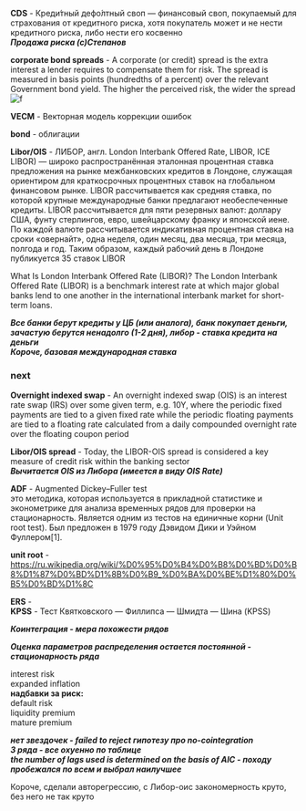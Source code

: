 **CDS** - Креди́тный дефо́лтный своп — финансовый своп,
 покупаемый для страхования от кредитного риска,
  хотя покупатель может и не нести кредитного риска,
   либо нести его косвенно  
  ***Продажа риска (с)Степанов***

**corporate bond spreads** - A corporate (or credit) spread is the extra interest a lender requires to compensate them for risk. The spread is measured in basis points (hundredths of a percent) over the relevant Government bond yield. The higher the perceived risk, the wider the spread  
![f](https://sun9-76.userapi.com/impg/ud-9E_m6I97FgkgYogjryzV0sMok5APM4524Jg/GFyXF-lSJeo.jpg?size=643x130&quality=96&sign=e69301f86c2d9b03a0a1d6db344bbf7c&type=album)

**VECM** - Векторная модель коррекции ошибок  
  
**bond** - облигации  
    
**Libor/OIS** - ЛИ́БОР, англ. London Interbank Offered Rate, LIBOR, ICE LIBOR) — широко распространённая эталонная процентная ставка предложения на рынке межбанковских кредитов в Лондоне, служащая ориентиром для краткосрочных процентных ставок на глобальном финансовом рынке. LIBOR рассчитывается как средняя ставка, по которой крупные международные банки предлагают необеспеченные кредиты. LIBOR рассчитывается для пяти резервных валют: доллару США, фунту стерлингов, евро, швейцарскому франку и японской иене. По каждой валюте рассчитывается индикативная процентная ставка на сроки «овернайт», одна неделя, один месяц, два месяца, три месяца, полгода и год. Таким образом, каждый рабочий день в Лондоне публикуется 35 ставок LIBOR  

What Is London Interbank Offered Rate (LIBOR)?
The London Interbank Offered Rate (LIBOR) is a benchmark interest rate at which major global banks lend to one another in the international interbank market for short-term loans.  

***Все банки берут кредиты у ЦБ (или аналога), банк покупает деньги, зачастую берутся ненадолго (1-2 дня), либор - ставка кредита на деньги    
Короче, базовая международная ставка***
### next
**Overnight indexed swap**  - An overnight indexed swap (OIS) is an interest rate swap (IRS) over some given term, e.g. 10Y, where the periodic fixed payments are tied to a given fixed rate while the periodic floating payments are tied to a floating rate calculated from a daily compounded overnight rate over the floating coupon period  

**Libor/OIS spread** - Today, the LIBOR-OIS spread is considered a key measure of credit risk within the banking sector   
***Вычитается OIS из Либора (имеется в виду OIS Rate)***
  
**ADF** - Augmented Dickey–Fuller test  
 это методика, которая используется в прикладной статистике и эконометрике для анализа временных рядов для проверки на стационарность. Является одним из тестов на единичные корни (Unit root test). Был предложен в 1979 году Дэвидом Дики и Уэйном Фуллером[1].  

 **unit root** - https://ru.wikipedia.org/wiki/%D0%95%D0%B4%D0%B8%D0%BD%D0%B8%D1%87%D0%BD%D1%8B%D0%B9_%D0%BA%D0%BE%D1%80%D0%B5%D0%BD%D1%8C  
  
**ERS** -   
**KPSS** -  Тест Квятковского — Филлипса — Шмидта — Шина (KPSS)  

***Коинтеграция - мера похожести рядов***

***Оценка параметров распределения остается постоянной - стационарность ряда***

interest risk  
expanded inflation  
**надбавки за риск:**  
default risk  
liquidity premium  
mature premium   
  
***нет звездочек - failed to reject гипотезу про no-cointegration***  
***3 ряда - все охуенно по таблице***  
***the number of lags used is determined on the basis of AIC - походу пробежался по всем и выбрал наилучшее***  


Короче, сделали авторегрессию, с Либор-оис закономерность круто, без него не так круто 

